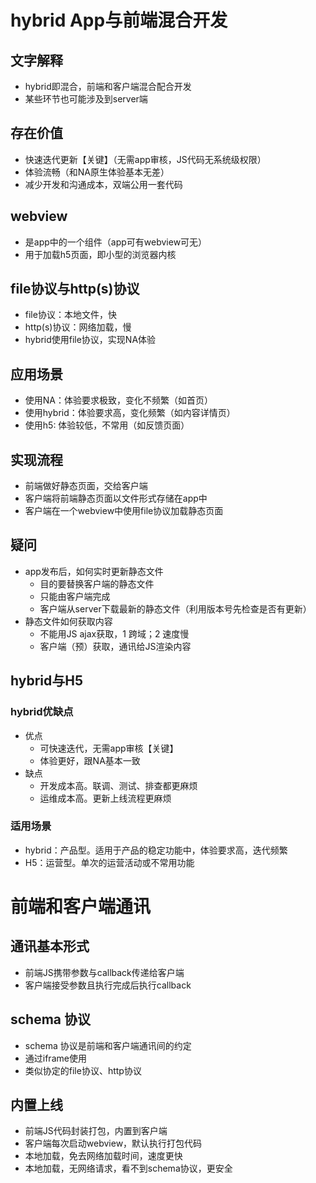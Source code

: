 # hybrid App与前端混合开发

## 文字解释
* hybrid即混合，前端和客户端混合配合开发
* 某些环节也可能涉及到server端

## 存在价值
* 快速迭代更新【关键】（无需app审核，JS代码无系统级权限）
* 体验流畅（和NA原生体验基本无差）
* 减少开发和沟通成本，双端公用一套代码

## webview
* 是app中的一个组件（app可有webview可无）
* 用于加载h5页面，即小型的浏览器内核

## file协议与http(s)协议
* file协议：本地文件，快
* http(s)协议：网络加载，慢
* hybrid使用file协议，实现NA体验

## 应用场景
* 使用NA：体验要求极致，变化不频繁（如首页）
* 使用hybrid：体验要求高，变化频繁（如内容详情页）
* 使用h5: 体验较低，不常用（如反馈页面）

## 实现流程
* 前端做好静态页面，交给客户端
* 客户端将前端静态页面以文件形式存储在app中
* 客户端在一个webview中使用file协议加载静态页面

## 疑问
* app发布后，如何实时更新静态文件
    * 目的要替换客户端的静态文件
    * 只能由客户端完成
    * 客户端从server下载最新的静态文件（利用版本号先检查是否有更新）
* 静态文件如何获取内容
    * 不能用JS ajax获取，1 跨域；2 速度慢
    * 客户端（预）获取，通讯给JS渲染内容

## hybrid与H5

### hybrid优缺点
* 优点
    * 可快速迭代，无需app审核【关键】
    * 体验更好，跟NA基本一致
* 缺点
    * 开发成本高。联调、测试、排查都更麻烦
    * 运维成本高。更新上线流程更麻烦

### 适用场景
* hybrid：产品型。适用于产品的稳定功能中，体验要求高，迭代频繁
* H5：运营型。单次的运营活动或不常用功能

# 前端和客户端通讯

## 通讯基本形式
* 前端JS携带参数与callback传递给客户端
* 客户端接受参数且执行完成后执行callback

## schema 协议
* schema 协议是前端和客户端通讯间的约定
* 通过iframe使用
* 类似协定的file协议、http协议

## 内置上线
* 前端JS代码封装打包，内置到客户端
* 客户端每次启动webview，默认执行打包代码
* 本地加载，免去网络加载时间，速度更快
* 本地加载，无网络请求，看不到schema协议，更安全